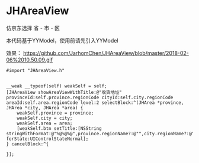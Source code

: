 # JHAreaView
仿京东选择 省 - 市 - 区 

本代码基于YYModel，使用前请先引入YYModel


效果：
https://github.com/JarhomChen/JHAreaView/blob/master/2018-02-06%2010.50.09.gif


    #import "JHAreaView.h"


    __weak __typeof(self) weakSelf = self;
    [JHAreaView showAreaViewWithTitle:@"收货地址" provinceId:self.province.regionCode cityId:self.city.regionCode areaId:self.area.regionCode level:2 selectBlock:^(JHArea *province, JHArea *city, JHArea *area) {
        weakSelf.province = province;
        weakSelf.city = city;
        weakSelf.area = area;
        [weakSelf.btn setTitle:[NSString stringWithFormat:@"%@%@%@",province.regionName?:@"",city.regionName?:@"",area.regionName?:@""] forState:UIControlStateNormal];
    } cancelBlock:^{
        
    }];
    
    
    
